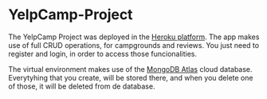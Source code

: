 # YelpCamp-Project

 The YelpCamp Project was deployed in the [Heroku platform](https://arcane-retreat-28149.herokuapp.com/). The app makes use of full CRUD operations, for campgrounds and reviews. You just need to register and login, in order to access those funcionalities.

 The virtual environment makes use of the [MongoDB Atlas](https://www.mongodb.com/cloud/atlas) cloud database. Everytyhing that you create, will be stored there, and when you delete one of those, it will be deleted from de database.